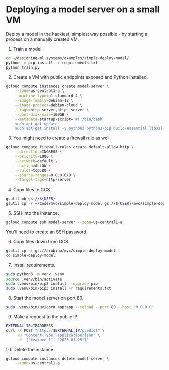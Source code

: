 # Deploying a model server on a small VM

Deploy a model in the hackiest, simplest way possible - by starting a process on a manually created VM.

1. Train a model.
```bash
cd ~/designing-ml-systems/examples/simple-deploy-model/
python -m pip install -r requirements.txt
python train.py
```

2. Create a VM with public endpoints exposed and Python installed.
```bash
gcloud compute instances create model-server \
    --zone=us-central1-a \
    --machine-type=n1-standard-4 \
    --image-family=debian-12 \
    --image-project=debian-cloud \
    --tags=http-server,https-server \
    --boot-disk-size=100GB \
    --metadata=startup-script='#! /bin/bash
    sudo apt-get update
    sudo apt-get install -y python3 python3-pip build-essential libssl-dev libffi-dev python3-dev gfortran libopenblas-dev liblapack-dev'
``````

3. You might need to create a firewall rule as well.

```bash
gcloud compute firewall-rules create default-allow-http \
    --direction=INGRESS \
    --priority=1000 \
    --network=default \
    --action=ALLOW \
    --rules=tcp:80 \
    --source-ranges=0.0.0.0/0 \
    --target-tags=http-server
```

4. Copy files to GCS.

```bash
gsutil mb gs://${USER}
gsutil cp -r ~/Code/mvc/simple-deploy-model gs://${USER}/mvc/simple-deploy-model
```


5. SSH into the instance.
```bash
gcloud compute ssh model-server --zone=us-central1-a
```

You'll need to create an SSH password.

6. Copy files down from GCS.

```bash
gsutil cp -r gs://arubino/mvc/simple-deploy-model .
cd simple-deploy-model
```

7. Install requirements.

```bash
sudo python3 -m venv .venv
source .venv/bin/activate
sudo .venv/bin/pip3 install --upgrade pip
sudo .venv/bin/pip3 install -r requirements.txt
```

8. Start the model server on port 80.

```bash
sudo .venv/bin/uvicorn app:app --reload --port 80 --host "0.0.0.0"
```

9. Make a request to the public IP.

```bash
EXTERNAL_IP=IPADDRESS
curl -X POST "http://$EXTERNAL_IP/predict" \
     -H "Content-Type: application/json" \
     -d '{"feature_1": "2025-01-25"}'
```

10. Delete the instance.

```bash
gcloud compute instances delete model-server \
    --zone=us-central1-a
```